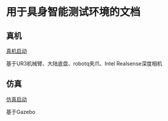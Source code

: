 # 用于具身智能测试环境的文档

## 真机
[真机启动](real_robot.md)

基于UR3机械臂、大陆底盘、robotq夹爪、Intel Realsense深度相机

## 仿真
[仿真启动](sim_robot.md)

基于Gazebo
